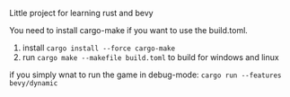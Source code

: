 Little project for learning rust and bevy

You need to install cargo-make if you want to use the build.toml.

1. install `cargo install --force cargo-make`
2. run `cargo make --makefile build.toml` to build for windows and linux

if you simply wnat to run the game in debug-mode: `cargo run --features bevy/dynamic`